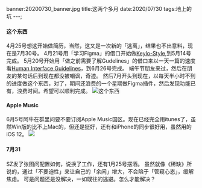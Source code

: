 banner:20200730_banner.jpg
title:这两个多月
date:2020/07/30
tags:地上的坑
---;
#### 这个东西
4月25号想这开始做简历，当然，这又是一次新的「逃离」，结果也不出意料，现在是7月30号。
4月21号用「学习Figma」的借口开始做[Keylo-Style](https://github.com/mianxiu/Keylol-Style),到5月14号完成。
5月20号开始用「做之前需要了解Gudelines」的借口来以一天一篇的速度看[Human Interface Guidelines](https://developer.apple.com/design/human-interface-guidelines/ios/overview/themes/)，到6月26号完成。
端午节朋友来过，然后在朋友的某句话后到现在都没被嘲讽，奇迹。
然后7月开头到现在，以每天半小时不到的进度做这个东西，对了，期间还浪费的一个星期做Figma插件，然后发现功能已有，浪费时间。希望可以顺利完成。
![这个东西](这个东西.jpg)

#### Apple Music
6月5号阿牛在群里问要不要订阅Apple Music国区。现在已经完全用itunes了，虽然Win版的比不上Mac的，但还是挺好，还有和iPhone的同步很好用，虽然用的iOS 12。
![](Snipaste_2020-07-30_20-41-16.png)

#### 7月31
SZ发了张图问配置如何，说换了工作，还有1月25号摆酒。
虽然就像《稀缺》所说的，通过「不要迫性」来让自己的「余闲」增大，不会陷于「管窥心态」，缓解焦虑。
可是问题还是没解决，一如既往的逃避。怎么才能解决？
